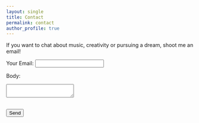 ```yaml
---
layout: single
title: Contact
permalink: contact
author_profile: true
---
```


If you want to chat about music, creativity or pursuing a dream, shoot me an email!

<form action="http://formspree.io/desk@justindirose.com" method="post">
  <label for="_replyto">Your Email: </label>
  <input type="email" class="form-control" name="_replyto">

  <label for="body">Body: </label>
  <textarea name="body" class="form-control"></textarea>

  <label for="submit"></label>
  <br />
  <input type="submit" class="btn btn-primary" value="Send">
</form>
